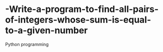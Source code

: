 # -Write-a-program-to-find-all-pairs-of-integers-whose-sum-is-equal-to-a-given-number
Python programming
